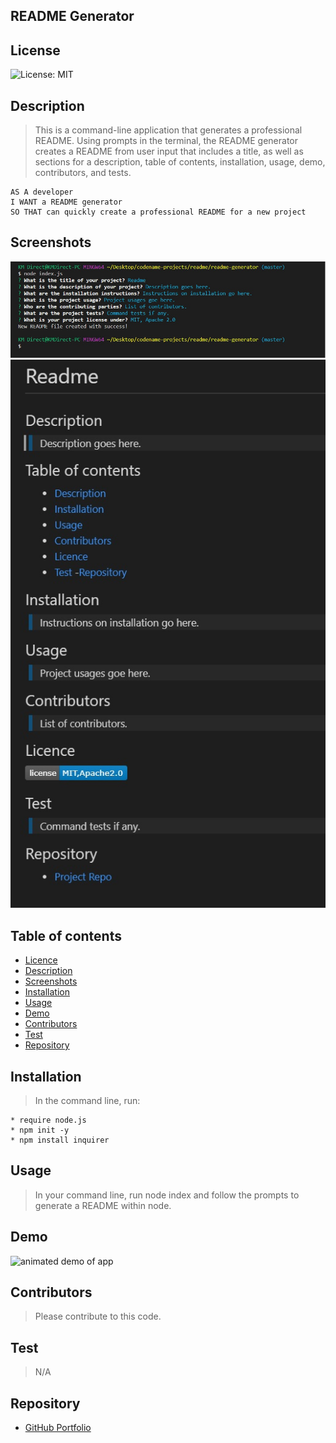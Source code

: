 ## README Generator

## License

![License: MIT](https://img.shields.io/badge/License-MIT-yellow.svg)
<!-- -[By: Nilou Mostofi](https://img.shields.io/badge/By-mnilou-9cf.svg) -->

## Description

> This is a command-line application that generates a professional README. Using prompts in the terminal, the README generator creates a README from user input that includes a title, as well as sections for a description, table of contents, installation, usage, demo, contributors, and tests.

    AS A developer
    I WANT a README generator
    SO THAT can quickly create a professional README for a new project

## Screenshots

<img src= "assets\screenshot1.jpg" alt = "Screenshot of Terminal">

<img src= "assets\screenshot2.jpg" alt = "Screenshot of README">

## Table of contents

- [Licence](#Licence)
- [Description](#Description)
- [Screenshots](#Screenshots)
- [Installation](#Installation)
- [Usage](#Usage)
- [Demo](#Demo)
- [Contributors](#Contributors)
- [Test](#Test)
- [Repository](#Repository)


## Installation

> In the command line, run:

    * require node.js
    * npm init -y
    * npm install inquirer

## Usage

> In your command line, run node index and follow the prompts to generate a README within node.

## Demo

![animated demo of app](README-Demo.gif)
<!-- ! <iframe src="https://drive.google.com/file/d/1seTdidXV9rPbhXlQqtyVTRECu2n9-fIs/preview" width="640" height="480"></iframe> -->

## Contributors

> Please contribute to this code.

## Test

> N/A

## Repository

- [GitHub Portfolio](https://github.com/mnilou)
